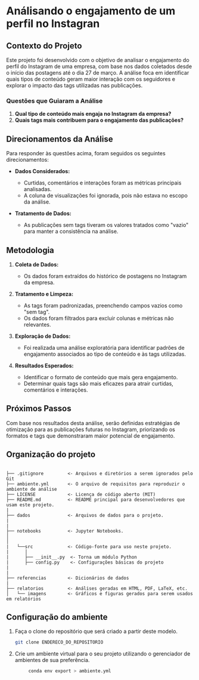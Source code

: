 # Análisando o engajamento de um perfil no Instagran

## Contexto do Projeto
Este projeto foi desenvolvido com o objetivo de analisar o engajamento do perfil do Instagram de uma empresa, com base nos dados coletados desde o início das postagens até o dia 27 de março. A análise foca em identificar quais tipos de conteúdo geram maior interação com os seguidores e explorar o impacto das tags utilizadas nas publicações.

### Questões que Guiaram a Análise
1. **Qual tipo de conteúdo mais engaja no Instagram da empresa?**
2. **Quais tags mais contribuem para o engajamento das publicações?**

## Direcionamentos da Análise
Para responder às questões acima, foram seguidos os seguintes direcionamentos:

- **Dados Considerados:**
  - Curtidas, comentários e interações foram as métricas principais analisadas.
  - A coluna de visualizações foi ignorada, pois não estava no escopo da análise.

- **Tratamento de Dados:**
  - As publicações sem tags tiveram os valores tratados como "vazio" para manter a consistência na análise.
  
## Metodologia
1. **Coleta de Dados:**
   - Os dados foram extraídos do histórico de postagens no Instagram da empresa.
   
2. **Tratamento e Limpeza:**
   - As tags foram padronizadas, preenchendo campos vazios como "sem tag".
   - Os dados foram filtrados para excluir colunas e métricas não relevantes.

3. **Exploração de Dados:**
   - Foi realizada uma análise exploratória para identificar padrões de engajamento associados ao tipo de conteúdo e às tags utilizadas.

4. **Resultados Esperados:**
   - Identificar o formato de conteúdo que mais gera engajamento.
   - Determinar quais tags são mais eficazes para atrair curtidas, comentários e interações.

## Próximos Passos
Com base nos resultados desta análise, serão definidas estratégias de otimização para as publicações futuras no Instagram, priorizando os formatos e tags que demonstraram maior potencial de engajamento. 


## Organização do projeto

```

├── .gitignore         <- Arquivos e diretórios a serem ignorados pelo Git
├── ambiente.yml       <- O arquivo de requisitos para reproduzir o ambiente de análise
├── LICENSE            <- Licença de código aberto (MIT)
├── README.md          <- README principal para desenvolvedores que usam este projeto.
|
├── dados              <- Arquivos de dados para o projeto.
|
|
├── notebooks          <- Jupyter Notebooks. 
│                         
│
|   └──src             <- Código-fonte para uso neste projeto.
|      │
|      ├── __init__.py  <- Torna um módulo Python
|      ├── config.py    <- Configurações básicas do projeto
|      
|
├── referencias        <- Dicionários de dados
|
├── relatorios         <- Análises geradas em HTML, PDF, LaTeX, etc.
│   └── imagens        <- Gráficos e figuras gerados para serem usados em relatórios
```

## Configuração do ambiente

1. Faça o clone do repositório que será criado a partir deste modelo.

    ```bash
    git clone ENDERECO_DO_REPOSITORIO
    ```

2. Crie um ambiente virtual para o seu projeto utilizando o gerenciador de ambientes de sua preferência.

   ```bash
        conda env export > ambiente.yml
   ```
      